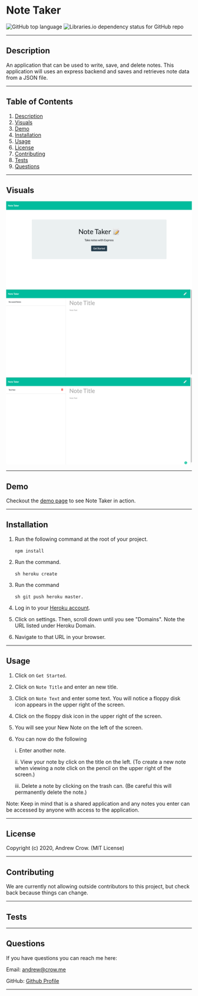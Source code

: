 # Note Taker
![GitHub top language](https://img.shields.io/github/languages/top/crowandrew/README_Generator) ![Libraries.io dependency status for GitHub repo](https://img.shields.io/badge/license-MIT_License-yellowgreen)
  
---

<a name="description"></a>
## Description
An application that can be used to write, save, and delete notes. This application will uses an express backend and saves and retrieves note data from a JSON file.

---
## Table of Contents
  
1. [ Description ](#description)
2. [ Visuals ](#visuals)
3. [ Demo](#demo)
4. [ Installation](#installation)
5. [ Usage ](#usage)
6. [ License ](#license)
7. [ Contributing ](#contributing)
8. [ Tests ](#tests)
9. [ Questions ](#questions)

 ---

## Visuals
  
![Screenshot of start screen](./readme_images/note-taker-screenshot.png)
![Screenshot of no notes screen](./readme_images/note-taker-no-notes.png)
![Screenshot of note added screen](./readme_images/note-taker-note-added.png)

---

## Demo

Checkout the [demo page](https://murmuring-fjord-03071.herokuapp.com) to see Note Taker in action.

---

## Installation

  
1. Run the following command at the root of your project.

    ``
    npm install
    ``

2. Run the command.

    ``sh
    heroku create
    ``

3. Run the command 
  
    ``sh
    git push heroku master.
    ``

4. Log in to your [Heroku account](https://id.heroku.com/login).

5. Click on settings. Then, scroll down until you see "Domains". Note the URL listed under Heroku Domain.

6. Navigate to that URL in your browser. 

---

## Usage

1. Click on `Get Started`.

2. Click on `Note Title` and enter an new title.

3. Click on `Note Text` and enter some text. You will notice a floppy disk icon appears in the upper right of the screen.

4. Click on the floppy disk icon in the upper right of the screen.

5. You will see your New Note on the left of the screen. 

6. You can now do the following

    i. Enter another note.

    ii. View your note by click on the title on the left. (To create a new note when viewing a note click on the pencil on the upper right of the screen.)

    iii. Delete a note by clicking on the trash can. (Be careful this will permanently delete the note.)

Note:  Keep in mind that is a shared application and any notes you enter can be accessed by anyone with access to the application.
  
---

## License

Copyright (c) 2020, Andrew Crow. (MIT License)

---

## Contributing

We are currently not allowing outside contributors to this project, but check back because things can change.

---

## Tests

  

---

## Questions

If you have questions you can reach me here:
  
Email: andrew@crow.me

GitHub: [Github Profile](https://github.com/crowandrew)

---


